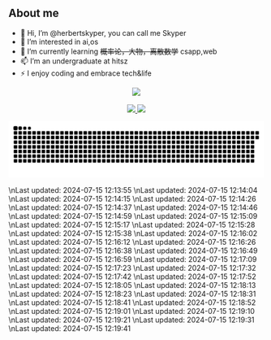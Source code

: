 ## About me
- 👋 Hi, I’m @herbertskyper, you can call me Skyper 
- 👀 I’m interested in ai,os
- 🌱 I’m currently learning ~~概率论，大物，离散数学~~ csapp,web
- 📫 I’m an undergraduate at hitsz
- ⚡ I enjoy coding and embrace tech&life


<p align="center">
  <a href="https://git.io/typing-svg">
    <img src="https://readme-typing-svg.demolab.com?font=Fira+Code&duration=4000&pause=200&color=1890FF&center=true&vCenter=true&random=false&width=435&separator=%3D&lines=printf(%22Hello+World!%22);%3Dprint(%22Hello+World!%22)%3Dstd%3A%3Acout%3C%3C%22Hello+World!%22;%3DSystem.out.println(%22Hello+World!%22);%3Dfmt.Println(%22Hello+World!%22)%3Dprintln!(%22Hello+World!%22);%3Dprint('Hello+World');%3Dconsole.log(%22Hello+World!%22);" />
  </a>
</p>
<p align="center">
    <a href="https://github.com/anuraghazra/github-readme-stats">
        <img src="https://github-readme-stats.vercel.app/api?username=herbertskyper&count_private=true&rank_icon=github&show_icons=true&theme=tokyonight" />
    </a>
    <a href="https://github.com/anuraghazra/github-readme-stats">
        <img src="https://github-readme-stats-git-masterrstaa-rickstaa.vercel.app/api/top-langs/?username=herbertskyper&layout=donut&hide_border=true&theme=tokyonight" style="height: 195px" />
    </a>
</p>

<div align="center">
  <img src="https://raw.githubusercontent.com/herbertskyper/herbertskyper/main/assets/github-contribution-grid-snake.svg" alt="GitHub Contribution Grid Snake">
</div>



<!--START_SECTION:waka-->
<!--END_SECTION:waka-->



<!---
herbertskyper/herbertskyper is a ✨ special ✨ repository because its `README.md` (this file) appears on your GitHub profile.
You can click the Preview link to take a look at your changes.
--->
\nLast updated: 2024-07-15 12:13:55
\nLast updated: 2024-07-15 12:14:04
\nLast updated: 2024-07-15 12:14:15
\nLast updated: 2024-07-15 12:14:26
\nLast updated: 2024-07-15 12:14:37
\nLast updated: 2024-07-15 12:14:46
\nLast updated: 2024-07-15 12:14:59
\nLast updated: 2024-07-15 12:15:09
\nLast updated: 2024-07-15 12:15:17
\nLast updated: 2024-07-15 12:15:28
\nLast updated: 2024-07-15 12:15:38
\nLast updated: 2024-07-15 12:16:02
\nLast updated: 2024-07-15 12:16:12
\nLast updated: 2024-07-15 12:16:26
\nLast updated: 2024-07-15 12:16:38
\nLast updated: 2024-07-15 12:16:49
\nLast updated: 2024-07-15 12:16:59
\nLast updated: 2024-07-15 12:17:09
\nLast updated: 2024-07-15 12:17:23
\nLast updated: 2024-07-15 12:17:32
\nLast updated: 2024-07-15 12:17:42
\nLast updated: 2024-07-15 12:17:52
\nLast updated: 2024-07-15 12:18:05
\nLast updated: 2024-07-15 12:18:13
\nLast updated: 2024-07-15 12:18:23
\nLast updated: 2024-07-15 12:18:31
\nLast updated: 2024-07-15 12:18:41
\nLast updated: 2024-07-15 12:18:52
\nLast updated: 2024-07-15 12:19:01
\nLast updated: 2024-07-15 12:19:10
\nLast updated: 2024-07-15 12:19:21
\nLast updated: 2024-07-15 12:19:31
\nLast updated: 2024-07-15 12:19:41
